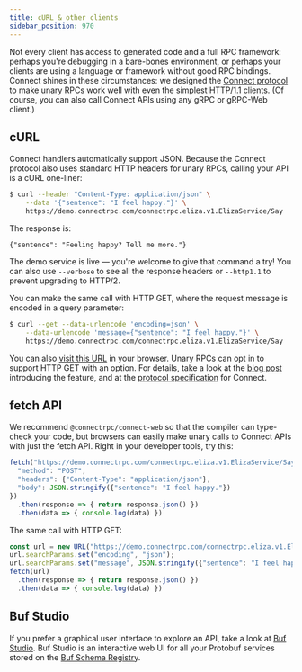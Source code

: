 ```yaml
---
title: cURL & other clients
sidebar_position: 970
---
```


Not every client has access to generated code and a full RPC framework: perhaps
you're debugging in a bare-bones environment, or perhaps your clients are using
a language or framework without good RPC bindings. Connect shines in these
circumstances: we designed the [Connect protocol](protocol.md) to make unary
RPCs work well with even the simplest HTTP/1.1 clients. (Of course, you can
also call Connect APIs using any gRPC or gRPC-Web client.)

## cURL

Connect handlers automatically support JSON. Because the Connect protocol
also uses standard HTTP headers for unary RPCs, calling your API is a cURL
one-liner:

```bash
$ curl --header "Content-Type: application/json" \
    --data '{"sentence": "I feel happy."}' \
    https://demo.connectrpc.com/connectrpc.eliza.v1.ElizaService/Say
```

The response is:

```
{"sentence": "Feeling happy? Tell me more."}
```

The demo service is live &mdash; you're welcome to give that command a try! You
can also use `--verbose` to see all the response headers or `--http1.1` to
prevent upgrading to HTTP/2.

You can make the same call with HTTP GET, where the request message is encoded 
in a query parameter: 

```bash
$ curl --get --data-urlencode 'encoding=json' \
    --data-urlencode 'message={"sentence": "I feel happy."}' \
    https://demo.connectrpc.com/connectrpc.eliza.v1.ElizaService/Say
```

You can also [visit this URL](https://demo.connectrpc.com/connectrpc.eliza.v1.ElizaService/Say?encoding=json&message=%7b%22sentence%22%3a+%22I+feel+happy.%22%7d)
in your browser. Unary RPCs can opt in to support HTTP GET with an option.
For details, take a look at the [blog post](https://buf.build/blog/introducing-connect-cacheable-rpcs)
introducing the feature, and at the [protocol specification](./protocol.md#unary-get-request) 
for Connect.

## fetch API

We recommend `@connectrpc/connect-web` so that the compiler can type-check your code, but
browsers can easily make unary calls to Connect APIs with just the fetch
API. Right in your developer tools, try this:

```javascript
fetch("https://demo.connectrpc.com/connectrpc.eliza.v1.ElizaService/Say", {
  "method": "POST",
  "headers": {"Content-Type": "application/json"},
  "body": JSON.stringify({"sentence": "I feel happy."})
})
  .then(response => { return response.json() })
  .then(data => { console.log(data) })
```

The same call with HTTP GET:

```javascript
const url = new URL("https://demo.connectrpc.com/connectrpc.eliza.v1.ElizaService/Say");
url.searchParams.set("encoding", "json");
url.searchParams.set("message", JSON.stringify({"sentence": "I feel happy."}));
fetch(url)
  .then(response => { return response.json() })
  .then(data => { console.log(data) })
```

## Buf Studio

If you prefer a graphical user interface to explore an API, take a look at [Buf Studio](https://buf.build/studio/connectrpc/eliza/connectrpc.eliza.v1.ElizaService/Say?target=https%3A%2F%2Fdemo.connectrpc.com&demo=true&share=s1Ks5lJQUCpOzStJzUtOVbJSUPJUSEtNzVHISCwoqNRT4qoFAA).
Buf Studio is an interactive web UI for all your Protobuf services stored on the
[Buf Schema Registry](https://buf.build/product/bsr/).

